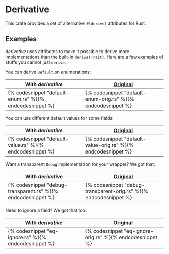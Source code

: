 # Derivative

This crate provides a set of alternative `#[derive]` attributes for Rust.

## Examples

*derivative* uses attributes to make it possible to derive more implementations
than the built-in `derive(Trait)`. Here are a few examples of stuffs you cannot
just `derive`.

You can derive `Default` on enumerations:

| With *derivative* | [Original][default-enum-source] |
|-------------------|---------------------------------|
| {% codesnippet "default-enum.rs" %}{% endcodesnippet %} | {% codesnippet "default-enum-orig.rs" %}{% endcodesnippet %} |


You can use different default values for some fields:

| With *derivative* | [Original][default-value-source] |
|-------------------|---------------------------------|
| {% codesnippet "default-value.rs" %}{% endcodesnippet %} | {% codesnippet "default-value-orig.rs" %}{% endcodesnippet %} |


Want a transparent `Debug` implementation for your wrapper? We got that:

| With *derivative* | [Original][transparent-source] |
|-------------------|---------------------------------|
| {% codesnippet "debug-transparent.rs" %}{% endcodesnippet %} | {% codesnippet "debug-transparent-orig.rs" %}{% endcodesnippet %} |


Need to ignore a field? We got that too:

| With *derivative* | [Original][eq-ignore-source] |
|-------------------|---------------------------------|
| {% codesnippet "eq-ignore.rs" %}{% endcodesnippet %} | {% codesnippet "eq-ignore-orig.rs" %}{% endcodesnippet %} |


[default-value-source]: https://github.com/rust-lang-nursery/regex/blob/3cfef1e79d135a3e8a670aff53e7fabef453a3e1/src/re_builder.rs#L12-L39
[default-enum-source]: https://github.com/rust-lang/rust/blob/16eeeac783d2ede28e09f2a433c612dea309fe33/src/libcore/option.rs#L714-L718
[transparent-source]: https://github.com/rust-lang/rust/blob/5457c35ece57bbc4a65baff239a02d6abb81c8a2/src/libcore/num/mod.rs#L46-L54
[eq-ignore-source]: https://github.com/steveklabnik/semver/blob/baa0fbb57c80a7fb344fbeedac24a28439ddf5b5/src/version.rs#L196-L205
